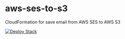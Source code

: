 # aws-ses-to-s3
CloudFormation for save email from AWS SES to AWS S3



[![Deploy Stack](https://s3.amazonaws.com/cloudformation-examples/cloudformation-launch-stack.png)](https://console.aws.amazon.com/cloudformation/home?region=us-east-1#/stacks/new?stackName=SESEmailSave&templateURL=https://cf-templates-c5183g6v7p1e-eu-west-1.s3-eu-west-1.amazonaws.com/email-save.template)
